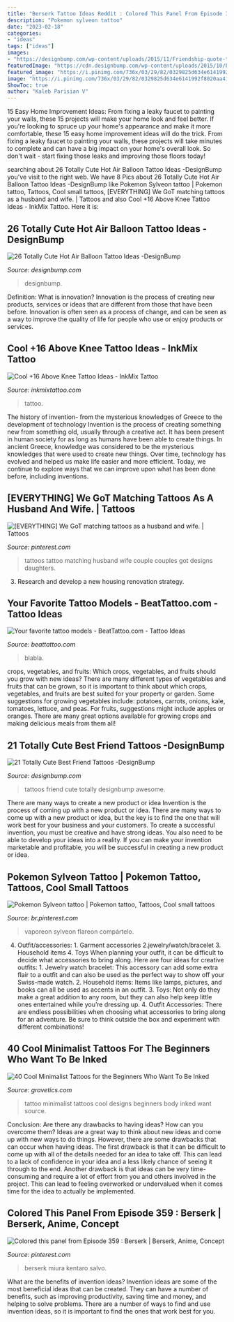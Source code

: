 ```yaml
---
title: "Berserk Tattoo Ideas Reddit : Colored This Panel From Episode 359 : Berserk"
description: "Pokemon sylveon tattoo"
date: "2023-02-18"
categories:
- "ideas"
tags: ["ideas"]
images:
- "https://designbump.com/wp-content/uploads/2015/11/Friendship-quote-tattoos.jpg"
featuredImage: "https://cdn.designbump.com/wp-content/uploads/2015/10/balloon-tattoo-ideas11.jpg"
featured_image: "https://i.pinimg.com/736x/03/29/82/0329825d634e6141992f8020aa414cde.jpg"
image: "https://i.pinimg.com/736x/03/29/82/0329825d634e6141992f8020aa414cde.jpg"
ShowToc: true
author: "Kaleb Parisian V"
---
```



15 Easy Home Improvement Ideas: From fixing a leaky faucet to painting your walls, these 15 projects will make your home look and feel better.
If you're looking to spruce up your home's appearance and make it more comfortable, these 15 easy home improvement ideas will do the trick. From fixing a leaky faucet to painting your walls, these projects will take minutes to complete and can have a big impact on your home's overall look. So don't wait - start fixing those leaks and improving those floors today!

	

		
searching about 26 Totally Cute Hot Air Balloon Tattoo Ideas -DesignBump you've visit to the right web. We have 8 Pics about 26 Totally Cute Hot Air Balloon Tattoo Ideas -DesignBump like Pokemon Sylveon tattoo | Pokemon tattoo, Tattoos, Cool small tattoos, [EVERYTHING] We GoT matching tattoos as a husband and wife. | Tattoos and also Cool +16 Above Knee Tattoo Ideas - InkMix Tattoo. Here it is:
		
    
## 26 Totally Cute Hot Air Balloon Tattoo Ideas -DesignBump

<img loading=lazy src="https://cdn.designbump.com/wp-content/uploads/2015/10/balloon-tattoo-ideas11.jpg" onerror="this.onerror=null;this.src='https://tse4.mm.bing.net/th?id=OIP.yFkjdOYTQdZsFb5e8pTigwHaLH&amp;pid=15.1';" alt="26 Totally Cute Hot Air Balloon Tattoo Ideas -DesignBump">

_Source: designbump.com_

>designbump. 

	

Definition: What is innovation?
Innovation is the process of creating new products, services or ideas that are different from those that have been before. Innovation is often seen as a process of change, and can be seen as a way to improve the quality of life for people who use or enjoy products or services.

    
## Cool +16 Above Knee Tattoo Ideas - InkMix Tattoo

<img loading=lazy src="https://inkmixtattoo.com/wp-content/uploads/2021/03/human-person-tattoo-knee-skin.jpeg" onerror="this.onerror=null;this.src='https://tse4.mm.bing.net/th?id=OIP.Xs8ceo8mjX7ava2l_bhCMAHaJI&amp;pid=15.1';" alt="Cool +16 Above Knee Tattoo Ideas - InkMix Tattoo">

_Source: inkmixtattoo.com_

>tattoo. 

	

The history of invention- from the mysterious knowledges of Greece to the development of technology
Invention is the process of creating something new from something old, usually through a creative act. It has been present in human society for as long as humans have been able to create things. In ancient Greece, knowledge was considered to be the mysterious knowledges that were used to create new things. Over time, technology has evolved and helped us make life easier and more efficient. Today, we continue to explore ways that we can improve upon what has been done before, including inventions.

    
## [EVERYTHING] We GoT Matching Tattoos As A Husband And Wife. | Tattoos

<img loading=lazy src="https://i.pinimg.com/736x/46/4e/07/464e07369f3809382af35030a8e1b45a.jpg" onerror="this.onerror=null;this.src='https://tse2.mm.bing.net/th?id=OIP.vmDrO2wTpCfJpHKS67uOygHaNK&amp;pid=15.1';" alt="[EVERYTHING] We GoT matching tattoos as a husband and wife. | Tattoos">

_Source: pinterest.com_

>tattoos tattoo matching husband wife couple couples got designs daughters. 

	

3. Research and develop a new housing renovation strategy.

    
## Your Favorite Tattoo Models - BeatTattoo.com - Tattoo Ideas

<img loading=lazy src="http://beattattoo.com/wp-content/uploads/2019/11/180.jpg" onerror="this.onerror=null;this.src='https://tse2.mm.bing.net/th?id=OIP.X21kRA-Qs4ogvO52RSQUIQHaJQ&amp;pid=15.1';" alt="Your favorite tattoo models - BeatTattoo.com - Tattoo Ideas">

_Source: beattattoo.com_

>blabla. 

	

crops, vegetables, and fruits: Which crops, vegetables, and fruits should you grow with new ideas?
There are many different types of vegetables and fruits that can be grown, so it is important to think about which crops, vegetables, and fruits are best suited for your property or garden. Some suggestions for growing vegetables include: potatoes, carrots, onions, kale, tomatoes, lettuce, and peas. For fruits, suggestions might include apples or oranges. There are many great options available for growing crops and making delicious meals from them all!

    
## 21 Totally Cute Best Friend Tattoos -DesignBump

<img loading=lazy src="https://designbump.com/wp-content/uploads/2015/11/Friendship-quote-tattoos.jpg" onerror="this.onerror=null;this.src='https://tse2.mm.bing.net/th?id=OIP.Hul4HicxeWN-vpzjvEd7YQHaLH&amp;pid=15.1';" alt="21 Totally Cute Best Friend Tattoos -DesignBump">

_Source: designbump.com_

>tattoos friend cute totally designbump awesome. 

	

There are many ways to create a new product or idea
Invention is the process of coming up with a new product or idea. There are many ways to come up with a new product or idea, but the key is to find the one that will work best for your business and your customers. To create a successful invention, you must be creative and have strong ideas. You also need to be able to develop your ideas into a reality. If you can make your invention marketable and profitable, you will be successful in creating a new product or idea.

    
## Pokemon Sylveon Tattoo | Pokemon Tattoo, Tattoos, Cool Small Tattoos

<img loading=lazy src="https://i.pinimg.com/736x/48/1f/a9/481fa999f5dcc4f1d4de50c2c152e039.jpg" onerror="this.onerror=null;this.src='https://tse4.mm.bing.net/th?id=OIP.WU_S0Bsh60l1Hm7OFnStpQHaJ9&amp;pid=15.1';" alt="Pokemon Sylveon tattoo | Pokemon tattoo, Tattoos, Cool small tattoos">

_Source: br.pinterest.com_

>vaporeon sylveon flareon compártelo. 

	

4. Outfit/accessories: 1. Garment accessories 2.jewelry/watch/bracelet 3. Household items 4. Toys
When planning your outfit, it can be difficult to decide what accessories to bring along. Here are four ideas for creative outfits: 1. Jewelry watch bracelet: This accessory can add some extra flair to a outfit and can also be used as the perfect way to show off your Swiss-made watch. 2. Household items: Items like lamps, pictures, and books can all be used as accents in an outfit. 3. Toys: Not only do they make a great addition to any room, but they can also help keep little ones entertained while you’re dressing up. 4. Outfit Accessories: There are endless possibilities when choosing what accessories to bring along for an adventure. Be sure to think outside the box and experiment with different combinations!

    
## 40 Cool Minimalist Tattoos For The Beginners Who Want To Be Inked

<img loading=lazy src="https://www.gravetics.com/wp-content/uploads/2017/08/Minimalist-Tattoo.jpg" onerror="this.onerror=null;this.src='https://tse4.mm.bing.net/th?id=OIP.ooXR6m2tLEnqIgHtwRDVbgHaHa&amp;pid=15.1';" alt="40 Cool Minimalist Tattoos for the Beginners Who Want To Be Inked">

_Source: gravetics.com_

>tattoo minimalist tattoos cool designs beginners body inked want source. 

	

Conclusion: Are there any drawbacks to having ideas? How can you overcome them?
Ideas are a great way to think about new ideas and come up with new ways to do things. However, there are some drawbacks that can occur when having ideas. The first drawback is that it can be difficult to come up with all of the details needed for an idea to take off. This can lead to a lack of confidence in your idea and a less likely chance of seeing it through to the end. Another drawback is that ideas can be very time-consuming and require a lot of effort from you and others involved in the project. This can lead to feeling overworked or undervalued when it comes time for the idea to actually be implemented.

    
## Colored This Panel From Episode 359 : Berserk | Berserk, Anime, Concept

<img loading=lazy src="https://i.pinimg.com/736x/03/29/82/0329825d634e6141992f8020aa414cde.jpg" onerror="this.onerror=null;this.src='https://tse2.mm.bing.net/th?id=OIP.ZaL8PmQBNYe1ocyOX9Ji8gHaKd&amp;pid=15.1';" alt="Colored this panel from Episode 359 : Berserk | Berserk, Anime, Concept">

_Source: pinterest.com_

>berserk miura kentaro salvo. 

	

What are the benefits of invention ideas?
Invention ideas are some of the most beneficial ideas that can be created. They can have a number of benefits, such as improving productivity, saving time and money, and helping to solve problems. There are a number of ways to find and use invention ideas, so it is important to find the ones that work best for you.

